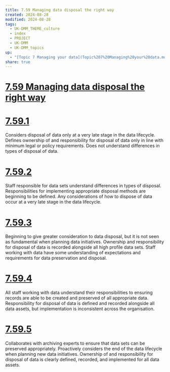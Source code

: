 ```yaml
---
title: 7.59 Managing data disposal the right way
created: 2024-08-28
modified: 2024-08-28
tags:
  - UK-DMM_THEME_culture
  - index
  - PROJECT
  - UK-DMM
  - UK-DMM_topics
up:
  - "[Topic 7 Managing your data](Topic%207%20Managing%20your%20data.md)"
share: true
---
```

# [7.59 Managing data disposal the right way](7.59%20Managing%20data%20disposal%20the%20right%20way.md)
# [7.59.1](7.59.1.md)

Considers disposal of data only at a very late stage in the data lifecycle. Defines ownership of and responsibility for disposal of data only in line with minimum legal or policy requirements. Does not understand differences in types of disposal of data.

# [7.59.2](7.59.2.md)

Staff responsible for data sets understand differences in types of disposal. Responsibilities for implementing appropriate disposal methods are beginning to be defined. Any considerations of how to dispose of data occur at a very late stage in the data lifecycle.

# [7.59.3](7.59.3.md)

Beginning to give greater consideration to data disposal, but it is not seen as fundamental when planning data initiatives. Ownership and responsibility for disposal of data is recorded alongside all high profile data sets. Staff working with data have some understanding of expectations and requirements for data preservation and disposal.

# [7.59.4](7.59.4.md)

All staff working with data understand their responsibilities to ensuring records are able to be created and preserved of all appropriate data. Responsibility for disposal of data is defined and recorded alongside all data assets, but implementation is inconsistent across the organisation.

# [7.59.5](7.59.5.md)

Collaborates with archiving experts to ensure that data sets can be preserved appropriately. Proactively considers the end of the data lifecycle when planning new data initiatives. Ownership of and responsibility for disposal of data is clearly defined, recorded, and implemented for all data assets.
